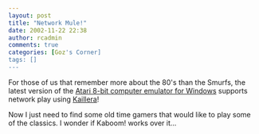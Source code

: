 ```yaml
---
layout: post
title: "Network Mule!"
date: 2002-11-22 22:38
author: rcadmin
comments: true
categories: [Goz's Corner]
tags: []
---
```

<P>For those of us that remember more about the 80's than the Smurfs, the latest version of the <A HREF='http://atariarea.nostalgia.pl/PLus/index_us.htm'>Atari 8-bit computer emulator for Windows</a> supports network play using <A HREF='http://www.kaillera.com/'>Kaillera</a>!
<br />
<P>Now I just need to find some old time gamers that would like to play some of the classics. I wonder if Kaboom! works over it...
